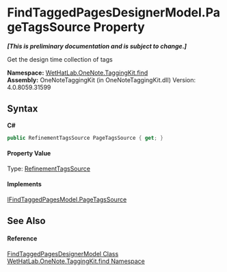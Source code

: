 # FindTaggedPagesDesignerModel.PageTagsSource Property 
 _**\[This is preliminary documentation and is subject to change.\]**_

Get the design time collection of tags

**Namespace:**&nbsp;<a href="0e3a8efd-07d2-1709-b1cd-709153222081">WetHatLab.OneNote.TaggingKit.find</a><br />**Assembly:**&nbsp;OneNoteTaggingKit (in OneNoteTaggingKit.dll) Version: 4.0.8059.31599

## Syntax

**C#**<br />
``` C#
public RefinementTagsSource PageTagsSource { get; }
```


#### Property Value
Type: <a href="d7211135-5356-9b91-8953-931edc03290b">RefinementTagsSource</a>

#### Implements
<a href="2442b744-3ceb-5a8b-319b-61d147d861cd">IFindTaggedPagesModel.PageTagsSource</a><br />

## See Also


#### Reference
<a href="d7a56022-2fb3-d50d-038d-a3a5d1d49fe2">FindTaggedPagesDesignerModel Class</a><br /><a href="0e3a8efd-07d2-1709-b1cd-709153222081">WetHatLab.OneNote.TaggingKit.find Namespace</a><br />